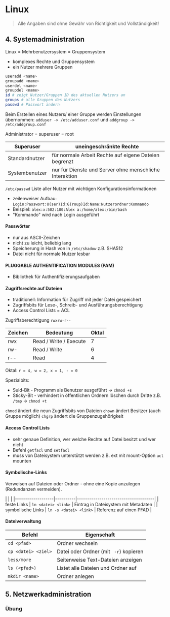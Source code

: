 # Linux

> Alle Angaben sind ohne Gewähr von Richtigkeit und Vollständigkeit!

## 4. Systemadministration

Linux = Mehrbenutzersystem = Gruppensystem
- komplexes Rechte und Gruppensystem
- ein Nutzer mehrere Gruppen

```bash
useradd <name>
groupadd <name>
userdel <name>
groupdel <name>
id # zeigt Nutzer/Gruppen ID des aktuellen Nutzers an
groups # alle Gruppen des Nutzers
passwd # Passwort ändern
```

Beim Erstellen eines Nutzers/ einer Gruppe werden Einstellungen übernommen: `adduser -> /etc/adduser.conf` und `addgroup -> /etc/addgroup.conf`

Administrator = superuser = root

| Superuser | uneingeschränkte Rechte |
|----------------|---------------------------------------------------------|
| Standardnutzer | für normale Arbeit Rechte auf eigene Dateien begrenzt |
| Systembenutzer | nur für Dienste und Server ohne menschliche Interaktion |

`/etc/passwd` Liste aller Nutzer mit wichtigen Konfigurationsinformationen
- zeilenweiser Aufbau: `Login:Passwort:U(ser)Id:G(roup)Id:Name:Nutzerordner:Kommando`
- Beispiel: `alex:x:502:100:Alex a:/home/alex:/bin/bash`
- "Kommando" wird nach Login ausgeführt
 
 #### Passwörter
- nur aus ASCII-Zeichen
- nicht zu leicht, beliebig lang
- Speicherung in Hash von in `/etc/shadow` z.B. SHA512
- Datei nicht für normale Nutzer lesbar

#### PLUGGABLE AUTHENTIFICATION MODULES (PAM)
- Bibliothek für Authentifizierungsaufgaben

#### Zugriffsrechte auf Dateien
- traditionell: Information für Zugriff mit jeder Datei gespeichert
- Zugriffsbits für Lese-, Schreib- und Ausführungsberechtigung
- Access Control Lists = ACL

Zugriffsberechtigung `rwxrw-r--`

| Zeichen | Bedeutung | Oktal |
|---------|------------------------|-------|
| rwx | Read / Write / Execute | 7 |
| rw- | Read / Write | 6 |
| r-- | Read | 4 |

Oktal: `r = 4, w = 2, x = 1, - = 0`

Spezialbits:
- Suid-Bit - Programm als Benutzer ausgeführt -> `chmod +s`
- Sticky-Bit - verhindert in öffentlichen Ordnern löschen durch Dritte z.B. `/tmp` -> `chmod +t`

`chmod` ändert die neun Zugriffsbits von Dateien
`chown` ändert Besitzer (auch Gruppe möglich)
`chgrp` ändert die Gruppenzugehörigkeit

#### Access Control Lists
- sehr genaue Definition, wer welche Rechte auf Datei besitzt und wer nicht
- Befehl `getfacl` und `setfacl`
- muss von Dateisystem unterstützt werden z.B. ext mit mount-Option `acl` mounten

#### Symbolische-Links
Verweisen auf Dateien oder Ordner - ohne eine Kopie anzulegen (Redundanzen vermeiden).

| | |
|-------------------|----------|--------------------------------------|
| feste Links | `ln <datei> <link>` | Eintrag in Dateisystem mit Metadaten |
| symbolische Links | `ln -s <datei> <link>` | Referenz auf einen PFAD |

#### Dateiverwaltung

| Befehl | Eigenschaft |
|-------------------|-------------|
| `cd <pfad>` | Ordner wechseln |
| `cp <datei> <ziel>`| Datei oder Ordner (mit ` -r`) kopieren |
| `less/more` | Seitenweise Text-Dateien anzeigen |
| `ls (<pfad>)` | Listet alle Dateien und Ordner auf |
| `mkdir <name>` | Ordner anlegen |




## 5. Netzwerkadministration

### Übung


